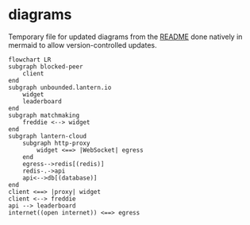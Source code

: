 # diagrams

Temporary file for updated diagrams from the [README](./README.md) done natively in mermaid to allow version-controlled updates.

```mermaid
flowchart LR
subgraph blocked-peer
    client
end
subgraph unbounded.lantern.io
    widget
    leaderboard
end
subgraph matchmaking
    freddie <--> widget
end
subgraph lantern-cloud
    subgraph http-proxy
        widget <==> |WebSocket| egress
    end
    egress-->redis[(redis)]
    redis-.->api
    api<-->db[(database)]
end
client <==> |proxy| widget
client <--> freddie
api --> leaderboard
internet((open internet)) <==> egress
```
